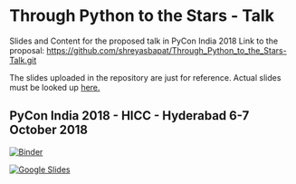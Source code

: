 # Through Python to the Stars - Talk 
Slides and Content for the proposed talk in PyCon India 2018
Link to the proposal: https://github.com/shreyasbapat/Through_Python_to_the_Stars-Talk.git

The slides uploaded in the repository are just for reference. Actual slides must be looked up [here.](https://docs.google.com/presentation/d/1QhGIjuH9NeVeCfxgdPtqRIxoBDBqleSLuAaqTi3mcfM/edit?usp=sharing)


## PyCon India 2018 - HICC - Hyderabad 6-7 October 2018

[![Binder](https://mybinder.org/badge.svg)](https://mybinder.org/v2/gh/Juanlu001/icrat-talk/master?filepath=Talk.ipynb)

[![Google Slides](https://upload.wikimedia.org/wikipedia/commons/thumb/2/2f/Google_2015_logo.svg/2000px-Google_2015_logo.svg.png)](https://docs.google.com/presentation/d/1QhGIjuH9NeVeCfxgdPtqRIxoBDBqleSLuAaqTi3mcfM/edit?usp=sharing)
